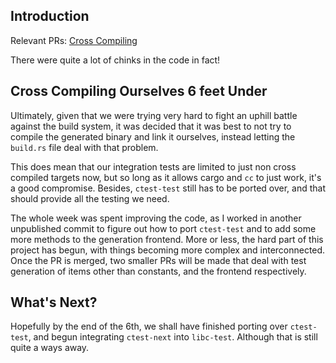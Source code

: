 ## Introduction
Relevant PRs: [Cross Compiling](https://github.com/rust-lang/libc/pull/4501)

There were quite a lot of chinks in the code in fact!

## Cross Compiling Ourselves 6 feet Under
Ultimately, given that we were trying very hard to fight an uphill battle against the build system, it was decided that it was best to not try to compile the generated binary and link it ourselves, instead letting the `build.rs` file deal with that problem.

This does mean that our integration tests are limited to just non cross compiled targets now, but so long as it allows cargo and `cc` to just work, it's a good compromise. Besides, `ctest-test` still has to be ported over, and that should provide all the testing we need.

The whole week was spent improving the code, as I worked in another unpublished commit to figure out how to port `ctest-test` and to add some more methods to the generation frontend. More or less, the hard part of this project has begun, with things becoming more complex and interconnected. Once the PR is merged, two smaller PRs will be made that deal with test generation of items other than constants, and the frontend respectively.


## What's Next?
Hopefully by the end of the 6th, we shall have finished porting over `ctest-test`, and begun integrating `ctest-next` into `libc-test`. Although that is still quite a ways away.